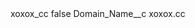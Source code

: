 <?xml version="1.0" encoding="UTF-8"?>
<CustomMetadata xmlns="http://soap.sforce.com/2006/04/metadata" xmlns:xsi="http://www.w3.org/2001/XMLSchema-instance" xmlns:xsd="http://www.w3.org/2001/XMLSchema">
    <label>xoxox_cc</label>
    <protected>false</protected>
    <values>
        <field>Domain_Name__c</field>
        <value xsi:type="xsd:string">xoxox.cc</value>
    </values>
</CustomMetadata>
